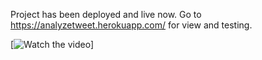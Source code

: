 Project has been deployed and live now. Go to https://analyzetweet.herokuapp.com/ for view and testing.

[![Watch the video](https://youtu.be/vt5fpE0bzSY)]
